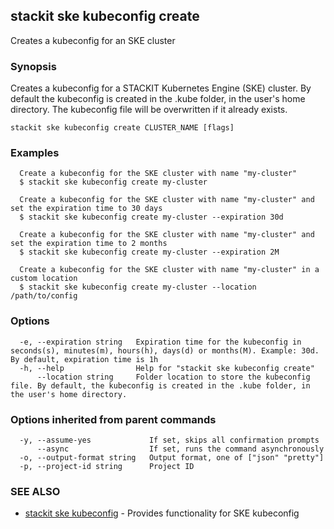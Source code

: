 ## stackit ske kubeconfig create

Creates a kubeconfig for an SKE cluster

### Synopsis

Creates a kubeconfig for a STACKIT Kubernetes Engine (SKE) cluster.
By default the kubeconfig is created in the .kube folder, in the user's home directory. The kubeconfig file will be overwritten if it already exists.

```
stackit ske kubeconfig create CLUSTER_NAME [flags]
```

### Examples

```
  Create a kubeconfig for the SKE cluster with name "my-cluster"
  $ stackit ske kubeconfig create my-cluster

  Create a kubeconfig for the SKE cluster with name "my-cluster" and set the expiration time to 30 days
  $ stackit ske kubeconfig create my-cluster --expiration 30d

  Create a kubeconfig for the SKE cluster with name "my-cluster" and set the expiration time to 2 months
  $ stackit ske kubeconfig create my-cluster --expiration 2M

  Create a kubeconfig for the SKE cluster with name "my-cluster" in a custom location
  $ stackit ske kubeconfig create my-cluster --location /path/to/config
```

### Options

```
  -e, --expiration string   Expiration time for the kubeconfig in seconds(s), minutes(m), hours(h), days(d) or months(M). Example: 30d. By default, expiration time is 1h
  -h, --help                Help for "stackit ske kubeconfig create"
      --location string     Folder location to store the kubeconfig file. By default, the kubeconfig is created in the .kube folder, in the user's home directory.
```

### Options inherited from parent commands

```
  -y, --assume-yes             If set, skips all confirmation prompts
      --async                  If set, runs the command asynchronously
  -o, --output-format string   Output format, one of ["json" "pretty"]
  -p, --project-id string      Project ID
```

### SEE ALSO

* [stackit ske kubeconfig](./stackit_ske_kubeconfig.md)	 - Provides functionality for SKE kubeconfig

